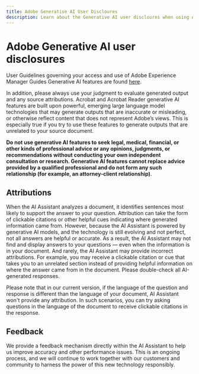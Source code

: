 ```yaml
---
title: Adobe Generative AI User Discloures 
description: Learn about the Generative AI user discloures when using AI Assistant in Adobe Experience Manager Guides. 
---
```


# Adobe Generative AI user disclosures  

User Guidelines governing your access and use of Adobe Experience Manager Guides Generative AI features are found [here](https://www.adobe.com/legal/licenses-terms/adobe-gen-ai-user-guidelines.html).

In addition, please always use your judgment to evaluate generated output and any source attributions. Acrobat and Acrobat Reader generative AI features are built upon powerful, emerging large language model technologies that may generate outputs that are inaccurate or misleading, or otherwise reflect content that does not represent Adobe’s views. This is especially true if you try to use these features to generate outputs that are unrelated to your source document.  

**Do not use generative AI features to seek legal, medical, financial, or other kinds of professional advice or any opinions, judgments, or recommendations without conducting your own independent consultation or research. Generative AI features cannot replace advice provided by a qualified professional and do not form any such relationship (for example, an attorney-client relationship)**.

## Attributions

When the AI Assistant analyzes a document, it identifies sentences most likely to support the answer to your question. Attribution can take the form of clickable citations or other helpful cues indicating where generated information came from. However, because the AI Assistant is powered by generative AI models, and the technology is still evolving and not perfect, not all answers are helpful or accurate. As a result, the AI Assistant may not find and display answers to your questions — even when the information is in your document. And rarely, the AI Assistant may provide incorrect attributions. For example, you may receive a clickable citation or cue that takes you to an unrelated section instead of providing helpful information on where the answer came from in the document. Please double-check all AI-generated responses.

Please note that in our current version, if the language of the question and response is different than the language of your document, AI Assistant won't provide any attribution. In such scenarios, you can try asking questions in the language of the document to receive clickable citations in the response. 

## Feedback

We provide a feedback mechanism directly within the AI Assistant to help us improve accuracy and other performance issues. This is an ongoing process, and we will continue to work together with our customers and community to harness the power of this new technology responsibly.


